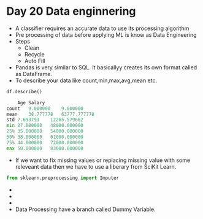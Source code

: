 # Day 20 Data enginnering
* A classifier requires an accurate data to use its processing algorithm
* Pre processing of data before applying ML is know as Data Engineering
*   Steps
    *   Clean
    *   Recycle
    *   Auto Fill
*   Pandas is very similar to SQL. It basicallyy creates its own format called as DataFrame.
*   To describe your data like count,min,max,avg,mean etc.
```py
df.describe()

	Age	Salary
count	9.000000	9.000000
mean	38.777778	63777.777778
std	7.693793	12265.579662
min	27.000000	48000.000000
25%	35.000000	54000.000000
50%	38.000000	61000.000000
75%	44.000000	72000.000000
max	50.000000	83000.000000
```
*   If we want to fix missing values or replacing missing value with some releveant data then we have to use a liberary from SciKit Learn.
```py
from sklearn.preprocessing import Imputer
```
*   
*   
*   
*   Data Processing have a branch called Dummy Variable.


